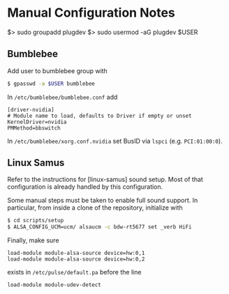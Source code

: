 # Manual Configuration Notes

$> sudo groupadd plugdev
$> sudo usermod -aG plugdev $USER

## Bumblebee

Add user to bumblebee group with

```bash
$ gpasswd -a $USER bumblebee
```

In `/etc/bumblebee/bumblebee.conf` add

```
[driver-nvidia]
# Module name to load, defaults to Driver if empty or unset
KernelDriver=nvidia
PMMethod=bbswitch
```

In `/etc/bumblebee/xorg.conf.nvidia` set BusID via `lspci`
(e.g. `PCI:01:00:0`).

## Linux Samus

Refer to the instructions for [linux-samus] sound setup.
Most of that configuration is already handled by this configuration.

Some manual steps must be taken to enable full sound support.
In particular, from inside a clone of the repository, initialize with

``` bash
$ cd scripts/setup
$ ALSA_CONFIG_UCM=ucm/ alsaucm -c bdw-rt5677 set _verb HiFi
```

Finally, make sure

```
load-module module-alsa-source device=hw:0,1
load-module module-alsa-source device=hw:0,2
```

exists in `/etc/pulse/default.pa` before the line

```
load-module module-udev-detect
```

[linux-samus sound setup]: https://github.com/raphael/linux-samus#enabling-sound-step-by-step
